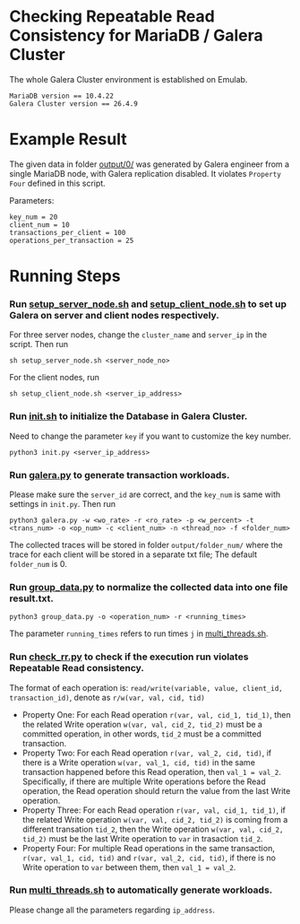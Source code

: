 # Checking Repeatable Read Consistency for MariaDB / Galera Cluster 

The whole Galera Cluster environment is established on Emulab.

```
MariaDB version == 10.4.22
Galera Cluster version == 26.4.9
```

# Example Result
The given data in folder [output/0/](./output/0/) was generated by Galera engineer from a single MariaDB node, with Galera replication disabled. It violates `Property Four` defined in this script. 

Parameters:
```
key_num = 20
client_num = 10
transactions_per_client = 100
operations_per_transaction = 25
```
# Running Steps

### Run [setup_server_node.sh](./setup_server_node.sh) and [setup_client_node.sh](./setup_client_node.sh) to set up Galera on server and client nodes respectively.

For three server nodes, change the `cluster_name` and `server_ip` in the script. Then run
```
sh setup_server_node.sh <server_node_no>
```
For the client nodes, run
```
sh setup_client_node.sh <server_ip_address>
```
### Run [init.sh](./init.sh) to initialize the Database in Galera Cluster.

Need to change the parameter `key` if you want to customize the key number.
```
python3 init.py <server_ip_address>
```
### Run  [galera.py](./galera.py) to generate transaction workloads. 

Please make sure the `server_id` are correct, and the `key_num` is same with settings in `init.py`. Then run
```
python3 galera.py -w <wo_rate> -r <ro_rate> -p <w_percent> -t <trans_num> -o <op_num> -c <client_num> -n <thread_no> -f <folder_num>
```
The collected traces will be stored in folder `output/folder_num/` where the trace for each client will be stored in a separate txt file; The default `folder_num` is 0.

### Run [group_data.py](./group_data.py) to normalize the collected data into one file result.txt.
```
python3 group_data.py -o <operation_num> -r <running_times>
```
The parameter `running_times` refers to run times `j` in [multi_threads.sh](./multi_threads.sh).

### Run [check_rr.py](./check_rr.py) to check if the execution run violates Repeatable Read consistency.

The format of each operation is: `read/write(variable, value, client_id, transaction_id)`, denote as `r/w(var, val, cid, tid)`
* Property One:
    For each Read operation `r(var, val, cid_1, tid_1)`, then the related Write operation `w(var, val, cid_2, tid_2)` must be a committed operation, in other words, `tid_2` must be a committed transaction.
* Property Two:
    For each Read operation `r(var, val_2, cid, tid)`, if there is a Write operation `w(var, val_1, cid, tid)` in the same transaction happened before this Read operation, then `val_1 = val_2`. Specifically, if there are multiple Write operations before the Read operation, the Read operation should return the value from the last Write operation.
* Property Three:
    For each Read operation `r(var, val, cid_1, tid_1)`, if the related Write operation `w(var, val, cid_2, tid_2)` is coming from a different transation `tid_2`, then the Write operation `w(var, val, cid_2, tid_2)` must be the last Write operation to `var` in trasaction `tid_2`.
* Property Four:
    For multiple Read operations in the same transaction, `r(var, val_1, cid, tid)` and `r(var, val_2, cid, tid)`, if there is no Write operation to `var` between them, then `val_1 = val_2`.
  
### Run [multi_threads.sh](./multi_threads.sh) to automatically generate workloads.

Please change all the parameters regarding `ip_address`.



 
 
